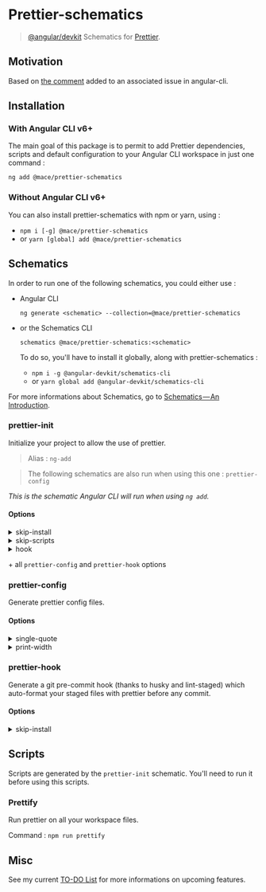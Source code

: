 # Prettier-schematics

> [@angular/devkit](http://github.com/angular/devkit) Schematics for [Prettier](http://github.com/prettier/prettier).

## Motivation

Based on [the comment](https://github.com/angular/angular-cli/issues/7379#issuecomment-324615905) added to an associated issue in angular-cli.

## Installation

### With Angular CLI v6+

The main goal of this package is to permit to add Prettier dependencies, scripts and default configuration to your Angular CLI workspace in just one command :

`ng add @mace/prettier-schematics`

### Without Angular CLI v6+

You can also install prettier-schematics with npm or yarn, using :

* `npm i [-g] @mace/prettier-schematics`
* or `yarn [global] add @mace/prettier-schematics`

## Schematics

In order to run one of the following schematics, you could either use :

* Angular CLI

  `ng generate <schematic> --collection=@mace/prettier-schematics`

* or the Schematics CLI

  `schematics @mace/prettier-schematics:<schematic>`

  To do so, you'll have to install it globally, along with prettier-schematics :

  * `npm i -g @angular-devkit/schematics-cli`
  * or `yarn global add @angular-devkit/schematics-cli`

For more informations about Schematics, go to
[Schematics — An Introduction](https://blog.angular.io/schematics-an-introduction-dc1dfbc2a2b2).

### prettier-init

Initialize your project to allow the use of prettier.

> Alias : `ng-add`

> The following schematics are also run when using this one : `prettier-config`

_This is the schematic Angular CLI will run when using `ng add`._

#### Options

<details>
  <summary>skip-install</summary>
  <p>
    <code>--skip-install</code>
  </p>
  <p>
    Do not run npm / yarn install after adding the required dependencies.
  </p>
</details>
<details>
  <summary>skip-scripts</summary>
  <p>
    <code>--skip-scripts</code>
  </p>
  <p>
    Do not generate the scripts helping to run prettier on your workspace
  </p>
</details>
<details>
  <summary>hook</summary>
  <p>
    <code>--hook</code>
  </p>
  <p>
    Also run the prettier-hook schematic in order to add the associated pre-commit hook.
  </p>
  <p>
    Default: true
  </p>
</details>

\+ all `prettier-config` and `prettier-hook` options

### prettier-config

Generate prettier config files.

#### Options

<details>
  <summary>single-quote</summary>
  <p>
    <code>--single-quote boolean</code>
  </p>
  <p>
    Set <a href="https://prettier.io/docs/en/options.html#quotes">single-quote</a> Prettier rule value.
  </p>
  <p>
    Default: true
  </p>
</details>
<details>
  <summary>print-width</summary>
  <p>
    <code>--print-width number</code>
  </p>
  <p>
    Set <a href="https://prettier.io/docs/en/options.html#print-width">print-width</a> Prettier rule value.
  </p>
  <p>
    Default: 120
  </p>
</details>

### prettier-hook

Generate a git pre-commit hook (thanks to husky and lint-staged) which auto-format your staged files with prettier before any commit.

#### Options

<details>
  <summary>skip-install</summary>
  <p>
    <code>--skip-install</code>
  </p>
  <p>
    Do not run npm / yarn install after adding the required dependencies.
  </p>
</details>

## Scripts

Scripts are generated by the `prettier-init` schematic. You'll need to run it before using this scripts.

### Prettify

Run prettier on all your workspace files.

Command : `npm run prettify`

## Misc

See my current [TO-DO List](TODO.md) for more informations on upcoming features.

